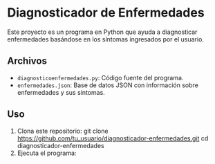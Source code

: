 # Diagnosticador de Enfermedades

Este proyecto es un programa en Python que ayuda a diagnosticar enfermedades basándose en los síntomas ingresados por el usuario.

## Archivos

- `diagnosticoenfermedades.py`: Código fuente del programa.
- `enfermedades.json`: Base de datos JSON con información sobre enfermedades y sus síntomas.

## Uso

1. Clona este repositorio:
git clone https://github.com/tu_usuario/diagnosticador-enfermedades.git cd diagnosticador-enfermedades
2. Ejecuta el programa:
